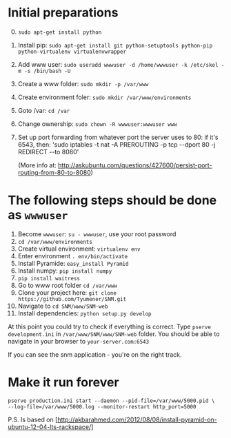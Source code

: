 # Initial preparations
0. `sudo apt-get install python`
1. Install pip: `sudo apt-get install git python-setuptools python-pip python-virtualenv virtualenvwrapper` 
2. Add www user: `sudo useradd wwwuser -d /home/wwwuser -k /etc/skel -m -s /bin/bash -U`
3. Create a www folder: `sudo mkdir -p /var/www`
4. Create environment foler: `sudo mkdir /var/www/environments`
5. Goto /var: `cd /var`
6. Change ownership: `sudo chown -R wwwuser:wwwuser www`
7. Set up port forwarding from whatever port the server uses to 80: if it's 6543, then:
       'sudo iptables -t nat -A PREROUTING -p tcp --dport 80 -j REDIRECT --to 8080'

    (More info at: http://askubuntu.com/questions/427600/persist-port-routing-from-80-to-8080)

# The following steps should be done as `wwwuser`
1. Become `wwwuser`: `su - wwwuser`, use your root password
2. `cd /var/www/environments`
3. Create virtual environment: `virtualenv env`
4. Enter environment `. env/bin/activate`
5. Install Pyramide: `easy_install Pyramid`
6. Install numpy: `pip install numpy`
7. `pip install waitress`
8. Go to www root folder `cd /var/www`
9. Clone your project here: `git clone https://github.com/Tyumener/SNM.git`
10. Navigate to `cd SNM/www/SNM-web`
11. Install dependencies: `python setup.py develop`

At this point you could try to check if everything is correct.
Type `pserve development.ini` in `/var/www/SNM/www/SNM-web` folder. You should be able to navigate in your browser to `your-server.com:6543`

If you can see the snm application - you're on the right track.

# Make it run forever
```
pserve production.ini start --daemon --pid-file=/var/www/5000.pid \
--log-file=/var/www/5000.log --monitor-restart http_port=5000
```


P.S.
Is based on [http://akbarahmed.com/2012/08/08/install-pyramid-on-ubuntu-12-04-lts-rackspace/]

